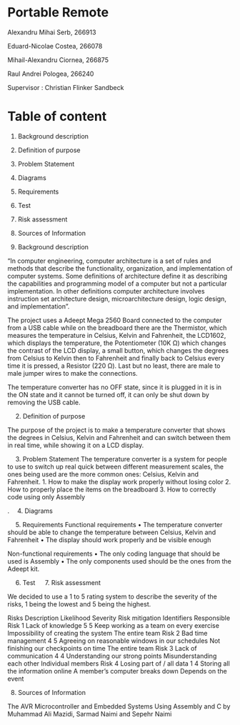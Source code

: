 
# Portable Remote


Alexandru Mihai Serb, 266913

Eduard-Nicolae Costea, 266078

Mihail-Alexandru Ciornea, 266875

Raul Andrei Pologea, 266240

Supervisor : Christian Flinker Sandbeck


# Table of content

1.  Background description  
2.  Definition of purpose   
3.  Problem Statement   
4.  Diagrams    
5.  Requirements    
6.  Test    
7.  Risk assessment
8.  Sources of Information  


1.  Background description

“In computer engineering, computer architecture is a set of rules and methods that describe the functionality, organization, and implementation of computer systems. Some definitions of architecture define it as describing the capabilities and programming model of a computer but not a particular implementation. In other definitions computer architecture involves instruction set architecture design, microarchitecture design, logic design, and implementation”.

The project uses a Adeept Mega 2560 Board connected to the computer from a USB cable while on the breadboard there are the Thermistor, which measures the temperature in Celsius, Kelvin and Fahrenheit, the LCD1602, which displays the temperature, the Potentiometer (10K Ω) which changes the contrast of the LCD display, a small button, which changes the degrees from Celsius to Kelvin then to Fahrenheit and finally back to Celsius every time it is pressed, a Resistor (220 Ω). Last but no least, there are male to male jumper wires to make the connections.

The temperature converter has no OFF state, since it is plugged in it is in the ON state and it cannot be turned off, it can only be shut down by removing the USB cable.



 
2.  Definition of purpose

The purpose of the project is to make a temperature converter that shows the degrees in Celsius, Kelvin and Fahrenheit and can switch between them in real time, while showing it on a LCD display.

 
3.  Problem Statement
The temperature converter is a system for people to use to switch up real quick between different measurement scales, the ones being used are the more common ones: Celsius, Kelvin and Fahrenheit.
    1. How to make the display work properly without losing color
    2. How to properly place the items on the breadboard
    3. How to correctly code using only Assembly

. 
4.  Diagrams


 
5.  Requirements
Functional requirements
•   The temperature converter should be able to change the temperature between Celsius, Kelvin and Fahrenheit
•   The display should work properly and be visible enough

Non-functional requirements
•   The only coding language that should be used is Assembly
•   The only components used should be the ones from the Adeept kit.






 
6.  Test
 
7.  Risk assessment

We decided to use a 1 to 5 rating system to describe the severity of the risks, 1 being the lowest and 5 being the highest.


Risks   Description Likelihood  Severity    Risk mitigation Identifiers Responsible
Risk 1  Lack of knowledge   5   5   Keep working as a team on every exercise    Impossibility of creating the system    The entire team
Risk 2  Bad time management 4   5   Agreeing on reasonable windows in our schedules Not finishing our checkpoints on time   The entire team
Risk 3  Lack of communication   4   4   Understanding our strong points Misunderstanding each other Individual members
Risk 4  Losing part of / all data   1   4   Storing all the information online  A member’s computer breaks down Depends on the event




8.  Sources of Information

The AVR Microcontroller and Embedded Systems Using Assembly and C by Muhammad Ali Mazidi, Sarmad Naimi and Sepehr Naimi

